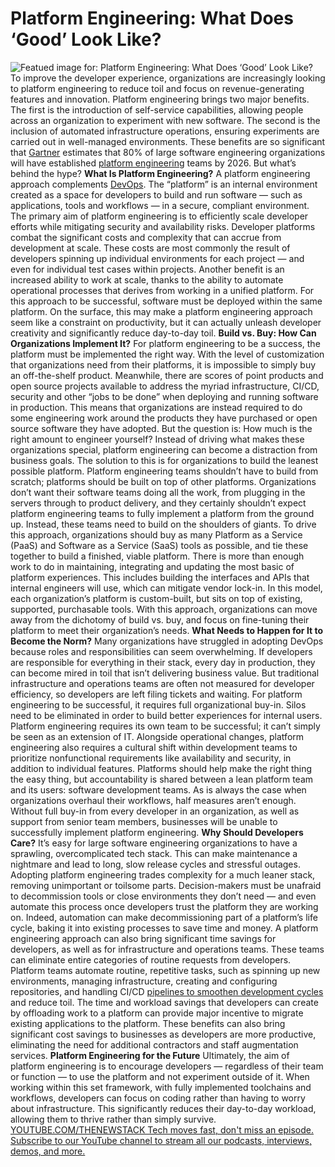 # Platform Engineering: What Does ‘Good’ Look Like?
![Featued image for: Platform Engineering: What Does ‘Good’ Look Like?](https://cdn.thenewstack.io/media/2024/04/24accaaa-steps-1024x561.png)
To improve the developer experience, organizations are increasingly looking to platform engineering to reduce toil and focus on revenue-generating features and innovation.
Platform engineering brings two major benefits. The first is the introduction of self-service capabilities, allowing people across an organization to experiment with new software. The second is the inclusion of automated infrastructure operations, ensuring experiments are carried out in well-managed environments.
These benefits are so significant that
[Gartner](https://www.gartner.com/en/articles/what-is-platform-engineering) estimates that 80% of large software engineering organizations will have established [platform engineering](https://thenewstack.io/platform-engineering/) teams by 2026. But what’s behind the hype?
**What Is Platform Engineering?**
A platform engineering approach complements
[DevOps](https://thenewstack.io/devops/). The “platform” is an internal environment created as a space for developers to build and run software — such as applications, tools and workflows — in a secure, compliant environment.
The primary aim of platform engineering is to efficiently scale developer efforts while mitigating security and availability risks. Developer platforms combat the significant costs and complexity that can accrue from development at scale. These costs are most commonly the result of developers spinning up individual environments for each project — and even for individual test cases within projects. Another benefit is an increased ability to work at scale, thanks to the ability to automate operational processes that derives from working in a unified platform.
For this approach to be successful, software must be deployed within the same platform. On the surface, this may make a platform engineering approach seem like a constraint on productivity, but it can actually unleash developer creativity and significantly reduce day-to-day toil.
**Build vs. Buy: How Can Organizations Implement It?**
For platform engineering to be a success, the platform must be implemented the right way. With the level of customization that organizations need from their platforms, it is impossible to simply buy an off-the-shelf product. Meanwhile, there are scores of point products and open source projects available to address the myriad infrastructure, CI/CD, security and other “jobs to be done” when deploying and running software in production.
This means that organizations are instead required to do some engineering work around the products they have purchased or open source software they have adopted. But the question is: How much is the right amount to engineer yourself? Instead of driving what makes these organizations special, platform engineering can become a distraction from business goals.
The solution to this is for organizations to build the leanest possible platform. Platform engineering teams shouldn’t have to build from scratch; platforms should be built on top of other platforms. Organizations don’t want their software teams doing all the work, from plugging in the servers through to product delivery, and they certainly shouldn’t expect platform engineering teams to fully implement a platform from the ground up.
Instead, these teams need to build on the shoulders of giants. To drive this approach, organizations should buy as many Platform as a Service (PaaS) and Software as a Service (SaaS) tools as possible, and tie these together to build a finished, viable platform. There is more than enough work to do in maintaining, integrating and updating the most basic of platform experiences. This includes building the interfaces and APIs that internal engineers will use, which can mitigate vendor lock-in.
In this model, each organization’s platform is custom-built, but sits on top of existing, supported, purchasable tools. With this approach, organizations can move away from the dichotomy of build vs. buy, and focus on fine-tuning their platform to meet their organization’s needs.
**What Needs to Happen for It to Become the Norm?**
Many organizations have struggled in adopting DevOps because roles and responsibilities can seem overwhelming. If developers are responsible for everything in their stack, every day in production, they can become mired in toil that isn’t delivering business value. But traditional infrastructure and operations teams are often not measured for developer efficiency, so developers are left filing tickets and waiting.
For platform engineering to be successful, it requires full organizational buy-in. Silos need to be eliminated in order to build better experiences for internal users. Platform engineering requires its own team to be successful; it can’t simply be seen as an extension of IT.
Alongside operational changes, platform engineering also requires a cultural shift within development teams to prioritize nonfunctional requirements like availability and security, in addition to individual features. Platforms should help make the right thing the easy thing, but accountability is shared between a lean platform team and its users: software development teams.
As is always the case when organizations overhaul their workflows, half measures aren’t enough. Without full buy-in from every developer in an organization, as well as support from senior team members, businesses will be unable to successfully implement platform engineering.
**Why Should Developers Care?**
It’s easy for large software engineering organizations to have a sprawling, overcomplicated tech stack. This can make maintenance a nightmare and lead to long, slow release cycles and stressful outages. Adopting platform engineering trades complexity for a much leaner stack, removing unimportant or toilsome parts. Decision-makers must be unafraid to decommission tools or close environments they don’t need — and even automate this process once developers trust the platform they are working on. Indeed, automation can make decommissioning part of a platform’s life cycle, baking it into existing processes to save time and money.
A platform engineering approach can also bring significant time savings for developers, as well as for infrastructure and operations teams. These teams can eliminate entire categories of routine requests from developers. Platform teams automate routine, repetitive tasks, such as spinning up new environments, managing infrastructure, creating and configuring repositories, and handling CI/CD
[pipelines to smoothen development cycles](https://thenewstack.io/software-supply-chain-secure-3/) and reduce toil.
The time and workload savings that developers can create by offloading work to a platform can provide major incentive to migrate existing applications to the platform. These benefits can also bring significant cost savings to businesses as developers are more productive, eliminating the need for additional contractors and staff augmentation services.
**Platform Engineering for the Future**
Ultimately, the aim of platform engineering is to encourage developers — regardless of their team or function — to use the platform and not experiment outside of it. When working within this set framework, with fully implemented toolchains and workflows, developers can focus on coding rather than having to worry about infrastructure. This significantly reduces their day-to-day workload, allowing them to thrive rather than simply survive.
[
YOUTUBE.COM/THENEWSTACK
Tech moves fast, don't miss an episode. Subscribe to our YouTube
channel to stream all our podcasts, interviews, demos, and more.
](https://youtube.com/thenewstack?sub_confirmation=1)